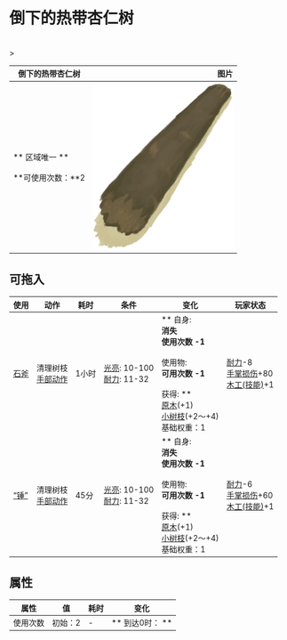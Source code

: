 # 倒下的热带杏仁树  
>   
<br>  
>   
  
  倒下的热带杏仁树  |   图片   
 ----  |  ----:   
 ** 区域唯一 **<br><br>**可使用次数：**2  |  <img decoding="async" src="Sprite/Log.png" href="a.md" style="max-width:300px;max-height:300px;">   
  
## 可拖入  
使用  |  动作  |  耗时  |  条件  |  变化  |  玩家状态  
----  |  ----  |  ----  |  ----  |  ----  |  ----  
[石斧](StoneAxe.md)  |  清理树枝<br>[手部动作](HandAction.md)  |  1小时  |  [光亮](Light.md): 10-100<br>[耐力](Stamina.md): 11-32  |  ** 自身: **<br>消失<br>使用次数  -1<br><br>** 使用物: **<br>可用次数  -1<br><br>** 获得: **<br>  [原木](Log.md)(+1)<br>  [小树枝](Sticks.md)(+2～+4)<br>基础权重：1  |  [耐力](Stamina.md)-8<br>[手掌损伤](HandDamage.md)+80<br>[木工(技能)](Skill_Woodworking.md)+1  
[“锤”](tag_Axe.md)  |  清理树枝<br>[手部动作](HandAction.md)  |  45分  |  [光亮](Light.md): 10-100<br>[耐力](Stamina.md): 11-32  |  ** 自身: **<br>消失<br>使用次数  -1<br><br>** 使用物: **<br>可用次数  -1<br><br>** 获得: **<br>  [原木](Log.md)(+1)<br>  [小树枝](Sticks.md)(+2～+4)<br>基础权重：1  |  [耐力](Stamina.md)-6<br>[手掌损伤](HandDamage.md)+60<br>[木工(技能)](Skill_Woodworking.md)+1  
## 属性   
属性  |  值  |  耗时  |  变化  
----  |  ----  |  ----  |  ----  
使用次数  |  初始：2  |  -  |  ** 到达0时： **<br>  


<script>document.title="倒下的热带杏仁树 - 卡牌生存百科 Card Survival Wiki";</script>